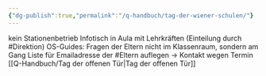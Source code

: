 ```yaml
---
{"dg-publish":true,"permalink":"/q-handbuch/tag-der-wiener-schulen/"}
---
```


kein Stationenbetrieb
Infotisch in Aula mit Lehrkräften (Einteilung durch #Direktion)
OS-Guides: Fragen der Eltern nicht im Klassenraum, sondern am Gang
Liste für Emailadresse der #Eltern auflegen -> Kontakt wegen Termin [[Q-Handbuch/Tag der offenen Tür\|Tag der offenen Tür]] 